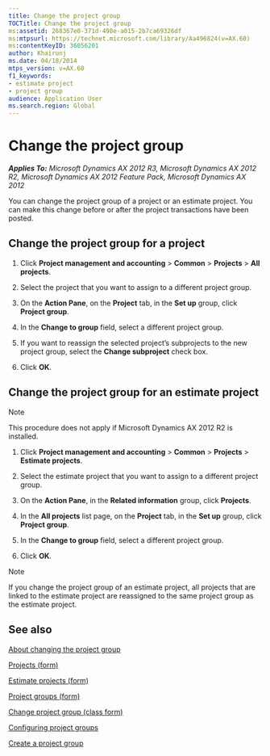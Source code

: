 ```yaml
---
title: Change the project group
TOCTitle: Change the project group
ms:assetid: 268367e0-371d-498e-a015-2b7ca69326df
ms:mtpsurl: https://technet.microsoft.com/library/Aa496824(v=AX.60)
ms:contentKeyID: 36056201
author: Khairunj
ms.date: 04/18/2014
mtps_version: v=AX.60
f1_keywords:
- estimate project
- project group
audience: Application User
ms.search.region: Global
---
```


# Change the project group 


_**Applies To:** Microsoft Dynamics AX 2012 R3, Microsoft Dynamics AX 2012 R2, Microsoft Dynamics AX 2012 Feature Pack, Microsoft Dynamics AX 2012_

You can change the project group of a project or an estimate project. You can make this change before or after the project transactions have been posted.

## Change the project group for a project

1.  Click **Project management and accounting** \> **Common** \> **Projects** \> **All projects**.

2.  Select the project that you want to assign to a different project group.

3.  On the **Action Pane**, on the **Project** tab, in the **Set up** group, click **Project group**.

4.  In the **Change to group** field, select a different project group.

5.  If you want to reassign the selected project’s subprojects to the new project group, select the **Change subproject** check box.

6.  Click **OK**.

## Change the project group for an estimate project


> [!NOTE]
> <P>This procedure does not apply if Microsoft Dynamics AX 2012 R2 is installed.</P>



1.  Click **Project management and accounting** \> **Common** \> **Projects** \> **Estimate projects**.

2.  Select the estimate project that you want to assign to a different project group.

3.  On the **Action Pane**, in the **Related information** group, click **Projects**.

4.  In the **All projects** list page, on the **Project** tab, in the **Set up** group, click **Project group**.

5.  In the **Change to group** field, select a different project group.

6.  Click **OK**.


> [!NOTE]
> <P>If you change the project group of an estimate project, all projects that are linked to the estimate project are reassigned to the same project group as the estimate project.</P>



## See also

[About changing the project group](about-changing-the-project-group.md)

[Projects (form)](https://technet.microsoft.com/library/aa585245\(v=ax.60\))

[Estimate projects (form)](https://technet.microsoft.com/library/aa599196\(v=ax.60\))

[Project groups (form)](https://technet.microsoft.com/library/aa590435\(v=ax.60\))

[Change project group (class form)](https://technet.microsoft.com/library/aa553530\(v=ax.60\))

[Configuring project groups](configuring-project-groups.md)

[Create a project group](create-a-project-group.md)

  


